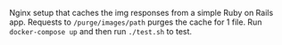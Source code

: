 Nginx setup that caches the img responses from a simple Ruby on Rails app.
Requests to `/purge/images/path` purges the cache for 1 file.
Run `docker-compose up` and then run `./test.sh` to test.